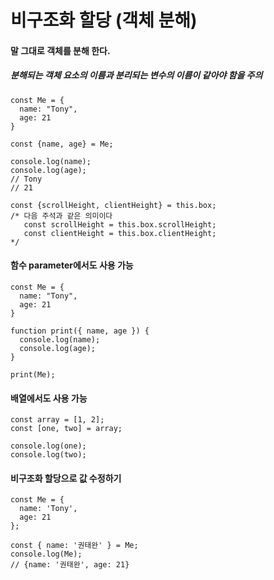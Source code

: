 # 비구조화 할당 (객체 분해)
#### 말 그대로 객체를 분해 한다.
##### 분해되는 객체 요소의 이름과 분리되는 변수의 이름이 같아야 함을 주의

~~~
const Me = {
  name: "Tony",
  age: 21
}

const {name, age} = Me;

console.log(name);
console.log(age);
// Tony
// 21
~~~

~~~
const {scrollHeight, clientHeight} = this.box;
/* 다음 주석과 같은 의미이다
   const scrollHeight = this.box.scrollHeight;
   const clientHeight = this.box.clientHeight;
*/
~~~

#### 함수 parameter에서도 사용 가능
~~~
const Me = {
  name: "Tony",
  age: 21
}

function print({ name, age }) {
  console.log(name);
  console.log(age);
}

print(Me);
~~~

#### 배열에서도 사용 가능
~~~
const array = [1, 2];
const [one, two] = array;

console.log(one);
console.log(two);
~~~

#### 비구조화 할당으로 값 수정하기
~~~
const Me = {
  name: 'Tony',
  age: 21
};

const { name: '권태완' } = Me;
console.log(Me);
// {name: '권태완', age: 21}
